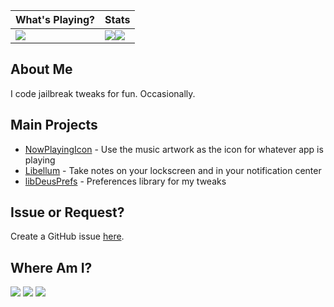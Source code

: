 | **What's Playing?** | **Stats** |
| - | - |
| [![](https://spotify-github-profile.vercel.app/api/view?uid=bezerk_jesus&cover_image=true&theme=default&bar_color=aabca9&bar_color_cover=true)](https://spotify-github-profile.vercel.app/api/view?uid=bezerk_jesus&redirect=true) | ![](https://github-readme-stats.vercel.app/api?username=LacertosusRepo&theme=dark&hide_border=true&include_all_commits=true&count_private=true)![](https://github-readme-stats.vercel.app/api/top-langs/?username=LacertosusRepo&theme=dark&hide_border=true&include_all_commits=true&count_private=true&layout=compact) |
  
## About Me
I code jailbreak tweaks for fun. Occasionally.

## Main Projects
* [NowPlayingIcon](https://repo.packix.com/package/com.lacertosusrepo.nowplayingicon/) - Use the music artwork as the icon for whatever app is playing
* [Libellum](https://chariz.com/get/libellum) - Take notes on your lockscreen and in your notification center
* [libDeusPrefs](https://github.com/LacertosusRepo/libDeusPrefs) - Preferences library for my tweaks

## Issue or Request?
Create a GitHub issue [here](https://github.com/LacertosusRepo/LacertosusRepo.github.io/issues/new/choose).

## Where Am I?
[<img src="https://img.shields.io/badge/Reddit-FF4500?style=for-the-badge&logo=reddit&logoColor=white">](https://www.reddit.com/user/Bezerk_Jesus)
[<img src="https://img.shields.io/badge/Gmail-D14836?style=for-the-badge&logo=gmail&logoColor=white">](mailto:LacertosusThemes@gmail.com)
[<img src="https://img.shields.io/badge/Twitter-1DA1F2?style=for-the-badge&logo=twitter&logoColor=white">](https://twitter.com/LacertosusDeus)
